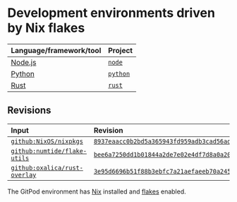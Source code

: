 # Development environments driven by Nix flakes

| Language/framework/tool | Project               |
| :---------------------- | :-------------------- |
| [Node.js][node]         | [`node`](./node/)     |
| [Python]                | [`python`](./python/) |
| [Rust]                  | [`rust`](./rust/)     |

## Revisions

| Input                                                                    | Revision                                                                                                                            |
| :----------------------------------------------------------------------- | :---------------------------------------------------------------------------------------------------------------------------------- |
| [`github:NixOS/nixpkgs`](https://github.com/NixOS/nixpkgs)               | [`8937eaacc0b2bd5a365943fd959adb3cad56ad73`](https://github.com/NixOS/nixpkgs/tree/8937eaacc0b2bd5a365943fd959adb3cad56ad73)        |
| [`github:numtide/flake-utils`](https://github.com/numtide/flake-utils)   | [`bee6a7250dd1b01844a2de7e02e4df7d8a0a206c`](https://github.com/numtide/flake-utils/tree/bee6a7250dd1b01844a2de7e02e4df7d8a0a206c)  |
| [`github:oxalica/rust-overlay`](https://github.com/oxalica/rust-overlay) | [`3e95d6696b51f88b3ebfc7a21aefaeeb70a245bd`](https://github.com/oxalica/rust-overlay/tree/3e95d6696b51f88b3ebfc7a21aefaeeb70a245bd) |

The GitPod environment has [Nix] installed and [flakes] enabled.

[flakes]: https://nixos.wiki/wiki/Flakes
[nix]: https://nixos.org
[node]: https://nodejs.org
[python]: https://python.org
[rust]: https://rust-lang.org
